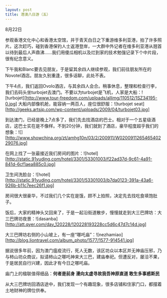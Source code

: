 ```yaml
---
layout: post
title: 港澳八日游（五）
---
```




8月22日

参观香港文化中心和香港太空馆，并于青天白日之下重游维多利亚港，拍了许多照片。这次赶巧，碰到香港保钓人士返港登岸，一大群中外记者在维多利亚港从翘首以待到最后人声鼎沸……我们用傻瓜相机以及烂到家的技术勉强记录下个中片段，很有纪念意义。

下午我和Blanc要去见朋友，于是留其余四人继续参观，我们前往朋友所在的Novotel酒店。朋友久别重逢，很多话聊，此处不表。

下午4点，我们返回Ovolo酒店，与其余四人会合。稍事休息，整理和检查行李，我们去码头坐turbojet去澳门。不要以为turbojet是飞机，人家是大船：![turbojet][http://www.tour-freedom.com/uploads/allimg/110512/1SZ34195-0.jpg] 大船内部像机舱，能容纳一两百人，座位很舒服：![turbojet seat][http://geeks.artsjp.com/wp-content/uploads/2009/04/turbojet03.jpg] 

到达澳门，已经是晚上7点多了，我们先去找酒店的巴士。相对于一个五星级酒店，这巴士实在是不像样。不到20分钟，我们就到了酒店，豪华程度超乎我们的想象：![][http://www.showchina.org/zt/amhg10n/03/2/200911/W020091126546540229076.jpg] 

在网上找了一张最接近我们房间的图片：![hotel][http://static.91yuding.com/hotel/3301/53301003/f22ad37d-9c61-4a91-841d-6cf1aea885c0.jpg] 

卫生间洗脸台：![hotel][http://static.91yuding.com/hotel/3301/53301003/b7da0123-391a-43a6-926b-b11c7eec26f1.jpg] 

房间很大很豪华，不过我们几个实在是饿，顾不上拍照，决定先去找吃食填饱肚子。

饭后，大家的精神头又回来了，于是一起沿街道散步，慢慢就走到大三巴牌坊：大三巴牌坊夜景：![dasanba][http://att.qyer.com/day_120228/120228193228cc5d6c47d7c14d.jpg] 

大三巴牌坊右侧的小山坡上，有一座“哪吒庙”：![nezhamiao][http://blog.liontravel.com/album_photo/1577/1577-914541.jpg] 

据说很多年前，因为澳门瘟疫流行，死人无数，该区坊众以本区并无神庙压邪，乃与柿山坊众商议，拟请柿山之哪吒神来大三巴，建庙奉祀。但遭反对，屡洽不果，于是居民自行兴建，因此才有今日之哪吒庙。

庙门上的楹联值得细品：**何者是前身 漫向太虚寻故我吾神原直道 敢生多事惑斯民**

从大三巴牌坊回酒店途中，我们发现一个有趣现象，很多店铺和住家门口，都摆着土地财神的牌位供奉。
